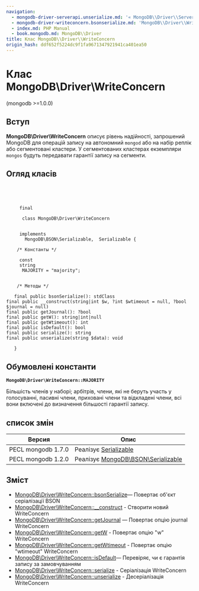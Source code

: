 ```yaml
---
navigation:
  - mongodb-driver-serverapi.unserialize.md: '« MongoDB\\Driver\\ServerApi::unserialize'
  - mongodb-driver-writeconcern.bsonserialize.md: 'MongoDB\\Driver\\WriteConcern::bsonSerialize »'
  - index.md: PHP Manual
  - book.mongodb.md: MongoDB\\Driver
title: Клас MongoDB\\Driver\\WriteConcern
origin_hash: ddf652f5224dc9f1fa9671347921941ca401ea50
---
```

# Клас MongoDB\\Driver\\WriteConcern

(mongodb >=1.0.0)

## Вступ

**MongoDB\\Driver\\WriteConcern** описує рівень надійності, запрошений MongoDB для операцій запису на автономний `mongod` або на набір реплік або сегментовані кластери. У сегментованих кластерах екземпляри `mongos` будуть передавати гарантії запису на сегменти.

## Огляд класів

```classsynopsis


    
    
     final
     
      class MongoDB\Driver\WriteConcern
     

     implements 
       MongoDB\BSON\Serializable,  Serializable {
    
    /* Константы */
    
     const
     string
      MAJORITY = "majority";


    /* Методы */
    
   final public bsonSerialize(): stdClass
final public __construct(string|int $w, ?int $wtimeout = null, ?bool $journal = null)
final public getJournal(): ?bool
final public getW(): string|int|null
final public getWtimeout(): int
final public isDefault(): bool
final public serialize(): string
final public unserialize(string $data): void

   }
```

## Обумовлені константи

**`MongoDB\Driver\WriteConcern::MAJORITY`**

Більшість членів у наборі; арбітрів, члени, які не беруть участь у голосуванні, пасивні члени, приховані члени та відкладені члени, всі вони включені до визначення більшості гарантії запису.

## список змін

| Версия | Опис |
| --- | --- |
| PECL mongodb 1.7.0 | Реалізує [Serializable](class.serializable.md) |
| PECL mongodb 1.2.0 | Реалізує [MongoDB\\BSON\\Serializable](class.mongodb-bson-serializable.md) |

## Зміст

-   [MongoDB\\Driver\\WriteConcern::bsonSerialize](mongodb-driver-writeconcern.bsonserialize.md)— Повертає об'єкт серіалізації BSON
-   [MongoDB\\Driver\\WriteConcern::\_\_construct](mongodb-driver-writeconcern.construct.md) \- Створити новий WriteConcern
-   [MongoDB\\Driver\\WriteConcern::getJournal](mongodb-driver-writeconcern.getjournal.md) — Повертає опцію journal WriteConcern
-   [MongoDB\\Driver\\WriteConcern::getW](mongodb-driver-writeconcern.getw.md) - Повертає опцію "w" WriteConcern
-   [MongoDB\\Driver\\WriteConcern::getWtimeout](mongodb-driver-writeconcern.getwtimeout.md) - Повертає опцію "wtimeout" WriteConcern
-   [MongoDB\\Driver\\WriteConcern::isDefault](mongodb-driver-writeconcern.isdefault.md)— Перевіряє, чи є гарантія запису за замовчуванням
-   [MongoDB\\Driver\\WriteConcern::serialize](mongodb-driver-writeconcern.serialize.md) \- Серіалізація WriteConcern
-   [MongoDB\\Driver\\WriteConcern::unserialize](mongodb-driver-writeconcern.unserialize.md) \- Десеріалізація WriteConcern

